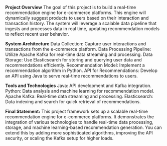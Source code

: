 **Project Overview**
The goal of this project is to build a real-time recommendation engine for e-commerce platforms. This engine will dynamically suggest products to users based on their interaction and transaction history. The system will leverage a scalable data pipeline that ingests and processes data in real time, updating recommendation models to reflect recent user behavior.

**System Architecture**
Data Collection: Capture user interactions and transactions from the e-commerce platform.
Data Processing Pipeline: Utilize Apache Kafka for real-time data streaming and processing.
Data Storage: Use Elasticsearch for storing and querying user data and recommendations efficiently.
Recommendation Model: Implement a recommendation algorithm in Python.
API for Recommendations: Develop an API using Java to serve real-time recommendations to users.

**Tools and Technologies**
Java: API development and Kafka integration.
Python: Data analysis and machine learning for recommendation model.
Apache Kafka: Real-time data streaming and processing.
Elasticsearch: Data indexing and search for quick retrieval of recommendations.

**Final Statement:**
This project framework sets up a scalable real-time recommendation engine for e-commerce platforms. It demonstrates the integration of various technologies to handle real-time data processing, storage, and machine learning-based recommendation generation. You can extend this by adding more sophisticated algorithms, improving the API security, or scaling the Kafka setup for higher loads.
